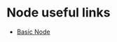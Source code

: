 # Node useful links
<ul>
  <li><a href="https://www.youtube.com/watch?v=U8XF6AFGqlc">Basic Node</a></li>
</ul>
